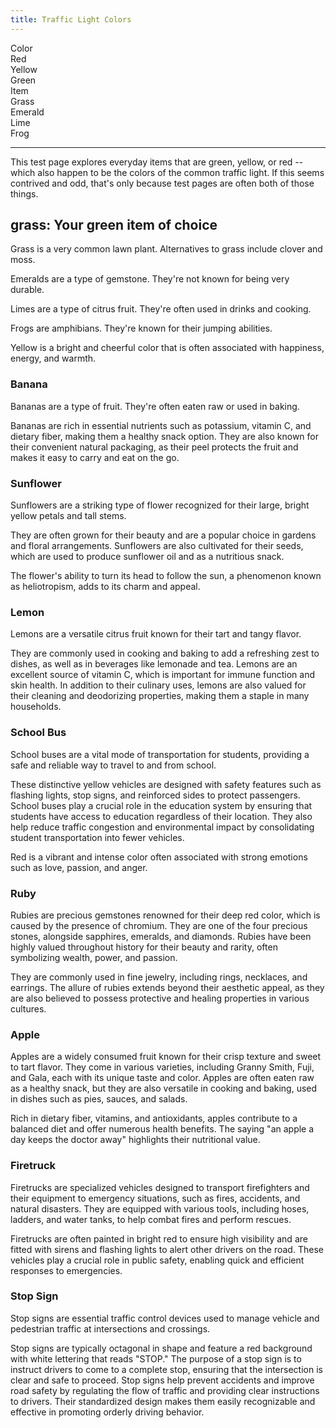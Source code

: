```yaml
---
title: Traffic Light Colors
---
```

<div id="markdoc-chooser">
  <div>
    <div class="markdoc-pref__container">
      <div class="markdoc-pref__label">Color</div>
      <div class="markdoc-pref__pill" data-pref-id="color" data-option-id="red">
        Red
      </div>
      <div
        class="markdoc-pref__pill"
        data-pref-id="color"
        data-option-id="yellow"
      >
        Yellow
      </div>
      <div
        class="markdoc-pref__pill selected"
        data-pref-id="color"
        data-option-id="green"
      >
        Green
      </div>
    </div>
    <div class="markdoc-pref__container">
      <div class="markdoc-pref__label">Item</div>
      <div
        class="markdoc-pref__pill selected"
        data-pref-id="item"
        data-option-id="grass"
      >
        Grass
      </div>
      <div
        class="markdoc-pref__pill"
        data-pref-id="item"
        data-option-id="emerald"
      >
        Emerald
      </div>
      <div class="markdoc-pref__pill" data-pref-id="item" data-option-id="lime">
        Lime
      </div>
      <div class="markdoc-pref__pill" data-pref-id="item" data-option-id="frog">
        Frog
      </div>
    </div>
    <hr />
  </div>
</div>
<div id="markdoc-content">
  <article>
    <p>
      This test page explores everyday items that are green, yellow, or red --
      which also happen to be the colors of the common traffic light. If this
      seems contrived and odd, that's only because test pages are often both of
      those things.
    </p>
    <h2>grass: Your green item of choice</h2>
    <div>
      <div>
        <p>
          Grass is a very common lawn plant. Alternatives to grass include
          clover and moss.
        </p>
      </div>
      <div class="markdoc__hidden">
        <p>
          Emeralds are a type of gemstone. They're not known for being very
          durable.
        </p>
      </div>
      <div class="markdoc__hidden">
        <p>
          Limes are a type of citrus fruit. They're often used in drinks and
          cooking.
        </p>
      </div>
      <div class="markdoc__hidden">
        <p>Frogs are amphibians. They're known for their jumping abilities.</p>
      </div>
    </div>
    <div class="markdoc__hidden">
      <p>
        Yellow is a bright and cheerful color that is often associated with
        happiness, energy, and warmth.
      </p>
      <div class="markdoc__hidden">
        <h3>Banana</h3>
        <p>
          Bananas are a type of fruit. They're often eaten raw or used in
          baking.
        </p>
        <p>
          Bananas are rich in essential nutrients such as potassium, vitamin C,
          and dietary fiber, making them a healthy snack option. They are also
          known for their convenient natural packaging, as their peel protects
          the fruit and makes it easy to carry and eat on the go.
        </p>
      </div>
      <div class="markdoc__hidden">
        <h3>Sunflower</h3>
        <p>
          Sunflowers are a striking type of flower recognized for their large,
          bright yellow petals and tall stems.
        </p>
        <p>
          They are often grown for their beauty and are a popular choice in
          gardens and floral arrangements. Sunflowers are also cultivated for
          their seeds, which are used to produce sunflower oil and as a
          nutritious snack.
        </p>
        <p>
          The flower's ability to turn its head to follow the sun, a phenomenon
          known as heliotropism, adds to its charm and appeal.
        </p>
      </div>
      <div class="markdoc__hidden">
        <h3>Lemon</h3>
        <p>
          Lemons are a versatile citrus fruit known for their tart and tangy
          flavor.
        </p>
        <p>
          They are commonly used in cooking and baking to add a refreshing zest
          to dishes, as well as in beverages like lemonade and tea. Lemons are
          an excellent source of vitamin C, which is important for immune
          function and skin health. In addition to their culinary uses, lemons
          are also valued for their cleaning and deodorizing properties, making
          them a staple in many households.
        </p>
      </div>
      <div class="markdoc__hidden">
        <h3>School Bus</h3>
        <p>
          School buses are a vital mode of transportation for students,
          providing a safe and reliable way to travel to and from school.
        </p>
        <p>
          These distinctive yellow vehicles are designed with safety features
          such as flashing lights, stop signs, and reinforced sides to protect
          passengers. School buses play a crucial role in the education system
          by ensuring that students have access to education regardless of their
          location. They also help reduce traffic congestion and environmental
          impact by consolidating student transportation into fewer vehicles.
        </p>
      </div>
    </div>
    <div class="markdoc__hidden">
      <p>
        Red is a vibrant and intense color often associated with strong emotions
        such as love, passion, and anger.
      </p>
      <div class="markdoc__hidden">
        <h3>Ruby</h3>
        <p>
          Rubies are precious gemstones renowned for their deep red color, which
          is caused by the presence of chromium. They are one of the four
          precious stones, alongside sapphires, emeralds, and diamonds. Rubies
          have been highly valued throughout history for their beauty and
          rarity, often symbolizing wealth, power, and passion.
        </p>
        <p>
          They are commonly used in fine jewelry, including rings, necklaces,
          and earrings. The allure of rubies extends beyond their aesthetic
          appeal, as they are also believed to possess protective and healing
          properties in various cultures.
        </p>
      </div>
      <div class="markdoc__hidden">
        <h3>Apple</h3>
        <p>
          Apples are a widely consumed fruit known for their crisp texture and
          sweet to tart flavor. They come in various varieties, including Granny
          Smith, Fuji, and Gala, each with its unique taste and color. Apples
          are often eaten raw as a healthy snack, but they are also versatile in
          cooking and baking, used in dishes such as pies, sauces, and salads.
        </p>
        <p>
          Rich in dietary fiber, vitamins, and antioxidants, apples contribute
          to a balanced diet and offer numerous health benefits. The saying
          &quot;an apple a day keeps the doctor away&quot; highlights their
          nutritional value.
        </p>
      </div>
      <div class="markdoc__hidden">
        <h3>Firetruck</h3>
        <p>
          Firetrucks are specialized vehicles designed to transport firefighters
          and their equipment to emergency situations, such as fires, accidents,
          and natural disasters. They are equipped with various tools, including
          hoses, ladders, and water tanks, to help combat fires and perform
          rescues.
        </p>
        <p>
          Firetrucks are often painted in bright red to ensure high visibility
          and are fitted with sirens and flashing lights to alert other drivers
          on the road. These vehicles play a crucial role in public safety,
          enabling quick and efficient responses to emergencies.
        </p>
      </div>
      <div class="markdoc__hidden">
        <h3>Stop Sign</h3>
        <p>
          Stop signs are essential traffic control devices used to manage
          vehicle and pedestrian traffic at intersections and crossings.
        </p>
        <p>
          Stop signs are typically octagonal in shape and feature a red
          background with white lettering that reads &quot;STOP.&quot; The
          purpose of a stop sign is to instruct drivers to come to a complete
          stop, ensuring that the intersection is clear and safe to proceed.
          Stop signs help prevent accidents and improve road safety by
          regulating the flow of traffic and providing clear instructions to
          drivers. Their standardized design makes them easily recognizable and
          effective in promoting orderly driving behavior.
        </p>
      </div>
    </div>
  </article>
</div>
<script>
  clientRenderer.initialize({
    pagePrefsConfig: [
      {
        display_name: "Color",
        identifier: "color",
        options_source: "traffic_light_color_options",
      },
      {
        display_name: "Item",
        identifier: "item",
        options_source: "<COLOR>_item_options",
      },
    ],
    prefOptionsConfig: {
      traffic_light_color_options: [
        {
          display_name: "Red",
          identifier: "red",
        },
        {
          display_name: "Yellow",
          identifier: "yellow",
        },
        {
          display_name: "Green",
          default: true,
          identifier: "green",
        },
      ],
      red_item_options: [
        {
          display_name: "Ruby",
          default: true,
          identifier: "ruby",
        },
        {
          display_name: "Apple",
          identifier: "apple",
        },
        {
          display_name: "Firetruck",
          identifier: "firetruck",
        },
        {
          display_name: "Stop sign",
          identifier: "stop_sign",
        },
      ],
      yellow_item_options: [
        {
          display_name: "Banana",
          default: true,
          identifier: "banana",
        },
        {
          display_name: "Sunflower",
          identifier: "sunflower",
        },
        {
          display_name: "Lemon",
          identifier: "lemon",
        },
        {
          display_name: "School bus",
          identifier: "school_bus",
        },
      ],
      green_item_options: [
        {
          display_name: "Grass",
          default: true,
          identifier: "grass",
        },
        {
          display_name: "Emerald",
          identifier: "emerald",
        },
        {
          display_name: "Lime",
          identifier: "lime",
        },
        {
          display_name: "Frog",
          identifier: "frog",
        },
      ],
    },
    selectedValsByPrefId: {
      color: "green",
      item: "grass",
    },
    renderableTree: {
      $$mdtype: "Tag",
      name: "article",
      attributes: {},
      children: [
        {
          $$mdtype: "Tag",
          name: "p",
          attributes: {},
          children: [
            "This test page explores everyday items that are green, yellow, or red -- which also happen to be the colors of the common traffic light. If this seems contrived and odd, that's only because test pages are often both of those things.",
          ],
        },
        {
          $$mdtype: "Tag",
          name: "h2",
          attributes: {},
          children: [
            {
              $$mdtype: "Variable",
              path: ["item"],
              value: "grass",
            },
            ": Your ",
            {
              $$mdtype: "Variable",
              path: ["color"],
              value: "green",
            },
            " item of choice",
          ],
        },
        {
          $$mdtype: "Tag",
          name: "div",
          if: {
            $$mdtype: "Function",
            name: "equals",
            value: true,
            parameters: {
              0: {
                $$mdtype: "Variable",
                path: ["color"],
                value: "green",
              },
              1: "green",
            },
          },
          attributes: {
            display: "true",
          },
          children: [
            {
              $$mdtype: "Tag",
              name: "div",
              if: {
                $$mdtype: "Function",
                name: "equals",
                value: true,
                parameters: {
                  0: {
                    $$mdtype: "Variable",
                    path: ["item"],
                    value: "grass",
                  },
                  1: "grass",
                },
              },
              attributes: {
                display: "true",
              },
              children: [
                {
                  $$mdtype: "Tag",
                  name: "p",
                  attributes: {},
                  children: [
                    "Grass is a very common lawn plant. Alternatives to grass include clover and moss.",
                  ],
                },
              ],
            },
            {
              $$mdtype: "Tag",
              name: "div",
              if: {
                $$mdtype: "Function",
                name: "equals",
                value: false,
                parameters: {
                  0: {
                    $$mdtype: "Variable",
                    path: ["item"],
                    value: "grass",
                  },
                  1: "emerald",
                },
              },
              attributes: {
                display: "false",
              },
              children: [
                {
                  $$mdtype: "Tag",
                  name: "p",
                  attributes: {},
                  children: [
                    "Emeralds are a type of gemstone. They're not known for being very durable.",
                  ],
                },
              ],
            },
            {
              $$mdtype: "Tag",
              name: "div",
              if: {
                $$mdtype: "Function",
                name: "equals",
                value: false,
                parameters: {
                  0: {
                    $$mdtype: "Variable",
                    path: ["item"],
                    value: "grass",
                  },
                  1: "lime",
                },
              },
              attributes: {
                display: "false",
              },
              children: [
                {
                  $$mdtype: "Tag",
                  name: "p",
                  attributes: {},
                  children: [
                    "Limes are a type of citrus fruit. They're often used in drinks and cooking.",
                  ],
                },
              ],
            },
            {
              $$mdtype: "Tag",
              name: "div",
              if: {
                $$mdtype: "Function",
                name: "equals",
                value: false,
                parameters: {
                  0: {
                    $$mdtype: "Variable",
                    path: ["item"],
                    value: "grass",
                  },
                  1: "frog",
                },
              },
              attributes: {
                display: "false",
              },
              children: [
                {
                  $$mdtype: "Tag",
                  name: "p",
                  attributes: {},
                  children: [
                    "Frogs are amphibians. They're known for their jumping abilities.",
                  ],
                },
              ],
            },
          ],
        },
        {
          $$mdtype: "Tag",
          name: "div",
          if: {
            $$mdtype: "Function",
            name: "equals",
            value: false,
            parameters: {
              0: {
                $$mdtype: "Variable",
                path: ["color"],
                value: "green",
              },
              1: "yellow",
            },
          },
          attributes: {
            display: "false",
          },
          children: [
            {
              $$mdtype: "Tag",
              name: "p",
              attributes: {},
              children: [
                "Yellow is a bright and cheerful color that is often associated with happiness, energy, and warmth.",
              ],
            },
            {
              $$mdtype: "Tag",
              name: "div",
              if: {
                $$mdtype: "Function",
                name: "equals",
                value: false,
                parameters: {
                  0: {
                    $$mdtype: "Variable",
                    path: ["item"],
                    value: "grass",
                  },
                  1: "banana",
                },
              },
              attributes: {
                display: "false",
              },
              children: [
                {
                  $$mdtype: "Tag",
                  name: "h3",
                  attributes: {},
                  children: ["Banana"],
                },
                {
                  $$mdtype: "Tag",
                  name: "p",
                  attributes: {},
                  children: [
                    "Bananas are a type of fruit. They're often eaten raw or used in baking.",
                  ],
                },
                {
                  $$mdtype: "Tag",
                  name: "p",
                  attributes: {},
                  children: [
                    "Bananas are rich in essential nutrients such as potassium, vitamin C, and dietary fiber, making them a healthy snack option. They are also known for their convenient natural packaging, as their peel protects the fruit and makes it easy to carry and eat on the go.",
                  ],
                },
              ],
            },
            {
              $$mdtype: "Tag",
              name: "div",
              if: {
                $$mdtype: "Function",
                name: "equals",
                value: false,
                parameters: {
                  0: {
                    $$mdtype: "Variable",
                    path: ["item"],
                    value: "grass",
                  },
                  1: "sunflower",
                },
              },
              attributes: {
                display: "false",
              },
              children: [
                {
                  $$mdtype: "Tag",
                  name: "h3",
                  attributes: {},
                  children: ["Sunflower"],
                },
                {
                  $$mdtype: "Tag",
                  name: "p",
                  attributes: {},
                  children: [
                    "Sunflowers are a striking type of flower recognized for their large, bright yellow petals and tall stems.",
                  ],
                },
                {
                  $$mdtype: "Tag",
                  name: "p",
                  attributes: {},
                  children: [
                    "They are often grown for their beauty and are a popular choice in gardens and floral arrangements. Sunflowers are also cultivated for their seeds, which are used to produce sunflower oil and as a nutritious snack.",
                  ],
                },
                {
                  $$mdtype: "Tag",
                  name: "p",
                  attributes: {},
                  children: [
                    "The flower's ability to turn its head to follow the sun, a phenomenon known as heliotropism, adds to its charm and appeal.",
                  ],
                },
              ],
            },
            {
              $$mdtype: "Tag",
              name: "div",
              if: {
                $$mdtype: "Function",
                name: "equals",
                value: false,
                parameters: {
                  0: {
                    $$mdtype: "Variable",
                    path: ["item"],
                    value: "grass",
                  },
                  1: "lemon",
                },
              },
              attributes: {
                display: "false",
              },
              children: [
                {
                  $$mdtype: "Tag",
                  name: "h3",
                  attributes: {},
                  children: ["Lemon"],
                },
                {
                  $$mdtype: "Tag",
                  name: "p",
                  attributes: {},
                  children: [
                    "Lemons are a versatile citrus fruit known for their tart and tangy flavor.",
                  ],
                },
                {
                  $$mdtype: "Tag",
                  name: "p",
                  attributes: {},
                  children: [
                    "They are commonly used in cooking and baking to add a refreshing zest to dishes, as well as in beverages like lemonade and tea. Lemons are an excellent source of vitamin C, which is important for immune function and skin health. In addition to their culinary uses, lemons are also valued for their cleaning and deodorizing properties, making them a staple in many households.",
                  ],
                },
              ],
            },
            {
              $$mdtype: "Tag",
              name: "div",
              if: {
                $$mdtype: "Function",
                name: "equals",
                value: false,
                parameters: {
                  0: {
                    $$mdtype: "Variable",
                    path: ["item"],
                    value: "grass",
                  },
                  1: "school_bus",
                },
              },
              attributes: {
                display: "false",
              },
              children: [
                {
                  $$mdtype: "Tag",
                  name: "h3",
                  attributes: {},
                  children: ["School Bus"],
                },
                {
                  $$mdtype: "Tag",
                  name: "p",
                  attributes: {},
                  children: [
                    "School buses are a vital mode of transportation for students, providing a safe and reliable way to travel to and from school.",
                  ],
                },
                {
                  $$mdtype: "Tag",
                  name: "p",
                  attributes: {},
                  children: [
                    "These distinctive yellow vehicles are designed with safety features such as flashing lights, stop signs, and reinforced sides to protect passengers. School buses play a crucial role in the education system by ensuring that students have access to education regardless of their location. They also help reduce traffic congestion and environmental impact by consolidating student transportation into fewer vehicles.",
                  ],
                },
              ],
            },
          ],
        },
        {
          $$mdtype: "Tag",
          name: "div",
          if: {
            $$mdtype: "Function",
            name: "equals",
            value: false,
            parameters: {
              0: {
                $$mdtype: "Variable",
                path: ["color"],
                value: "green",
              },
              1: "red",
            },
          },
          attributes: {
            display: "false",
          },
          children: [
            {
              $$mdtype: "Tag",
              name: "p",
              attributes: {},
              children: [
                "Red is a vibrant and intense color often associated with strong emotions such as love, passion, and anger.",
              ],
            },
            {
              $$mdtype: "Tag",
              name: "div",
              if: {
                $$mdtype: "Function",
                name: "equals",
                value: false,
                parameters: {
                  0: {
                    $$mdtype: "Variable",
                    path: ["item"],
                    value: "grass",
                  },
                  1: "ruby",
                },
              },
              attributes: {
                display: "false",
              },
              children: [
                {
                  $$mdtype: "Tag",
                  name: "h3",
                  attributes: {},
                  children: ["Ruby"],
                },
                {
                  $$mdtype: "Tag",
                  name: "p",
                  attributes: {},
                  children: [
                    "Rubies are precious gemstones renowned for their deep red color, which is caused by the presence of chromium. They are one of the four precious stones, alongside sapphires, emeralds, and diamonds. Rubies have been highly valued throughout history for their beauty and rarity, often symbolizing wealth, power, and passion.",
                  ],
                },
                {
                  $$mdtype: "Tag",
                  name: "p",
                  attributes: {},
                  children: [
                    "They are commonly used in fine jewelry, including rings, necklaces, and earrings. The allure of rubies extends beyond their aesthetic appeal, as they are also believed to possess protective and healing properties in various cultures.",
                  ],
                },
              ],
            },
            {
              $$mdtype: "Tag",
              name: "div",
              if: {
                $$mdtype: "Function",
                name: "equals",
                value: false,
                parameters: {
                  0: {
                    $$mdtype: "Variable",
                    path: ["item"],
                    value: "grass",
                  },
                  1: "apple",
                },
              },
              attributes: {
                display: "false",
              },
              children: [
                {
                  $$mdtype: "Tag",
                  name: "h3",
                  attributes: {},
                  children: ["Apple"],
                },
                {
                  $$mdtype: "Tag",
                  name: "p",
                  attributes: {},
                  children: [
                    "Apples are a widely consumed fruit known for their crisp texture and sweet to tart flavor. They come in various varieties, including Granny Smith, Fuji, and Gala, each with its unique taste and color. Apples are often eaten raw as a healthy snack, but they are also versatile in cooking and baking, used in dishes such as pies, sauces, and salads.",
                  ],
                },
                {
                  $$mdtype: "Tag",
                  name: "p",
                  attributes: {},
                  children: [
                    'Rich in dietary fiber, vitamins, and antioxidants, apples contribute to a balanced diet and offer numerous health benefits. The saying "an apple a day keeps the doctor away" highlights their nutritional value.',
                  ],
                },
              ],
            },
            {
              $$mdtype: "Tag",
              name: "div",
              if: {
                $$mdtype: "Function",
                name: "equals",
                value: false,
                parameters: {
                  0: {
                    $$mdtype: "Variable",
                    path: ["item"],
                    value: "grass",
                  },
                  1: "firetruck",
                },
              },
              attributes: {
                display: "false",
              },
              children: [
                {
                  $$mdtype: "Tag",
                  name: "h3",
                  attributes: {},
                  children: ["Firetruck"],
                },
                {
                  $$mdtype: "Tag",
                  name: "p",
                  attributes: {},
                  children: [
                    "Firetrucks are specialized vehicles designed to transport firefighters and their equipment to emergency situations, such as fires, accidents, and natural disasters. They are equipped with various tools, including hoses, ladders, and water tanks, to help combat fires and perform rescues.",
                  ],
                },
                {
                  $$mdtype: "Tag",
                  name: "p",
                  attributes: {},
                  children: [
                    "Firetrucks are often painted in bright red to ensure high visibility and are fitted with sirens and flashing lights to alert other drivers on the road. These vehicles play a crucial role in public safety, enabling quick and efficient responses to emergencies.",
                  ],
                },
              ],
            },
            {
              $$mdtype: "Tag",
              name: "div",
              if: {
                $$mdtype: "Function",
                name: "equals",
                value: false,
                parameters: {
                  0: {
                    $$mdtype: "Variable",
                    path: ["item"],
                    value: "grass",
                  },
                  1: "stop_sign",
                },
              },
              attributes: {
                display: "false",
              },
              children: [
                {
                  $$mdtype: "Tag",
                  name: "h3",
                  attributes: {},
                  children: ["Stop Sign"],
                },
                {
                  $$mdtype: "Tag",
                  name: "p",
                  attributes: {},
                  children: [
                    "Stop signs are essential traffic control devices used to manage vehicle and pedestrian traffic at intersections and crossings.",
                  ],
                },
                {
                  $$mdtype: "Tag",
                  name: "p",
                  attributes: {},
                  children: [
                    'Stop signs are typically octagonal in shape and feature a red background with white lettering that reads "STOP." The purpose of a stop sign is to instruct drivers to come to a complete stop, ensuring that the intersection is clear and safe to proceed. Stop signs help prevent accidents and improve road safety by regulating the flow of traffic and providing clear instructions to drivers. Their standardized design makes them easily recognizable and effective in promoting orderly driving behavior.',
                  ],
                },
              ],
            },
          ],
        },
      ],
    },
  });
</script>

